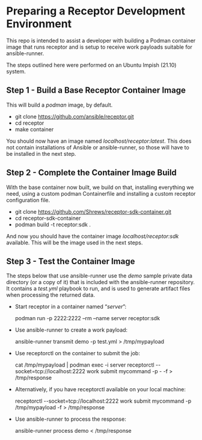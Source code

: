 Preparing a Receptor Development Environment
============================================

This repo is intended to assist a developer with building a Podman container
image that runs receptor and is setup to receive work payloads suitable for
ansible-runner.

The steps outlined here were performed on an Ubuntu Impish (21.10) system.

Step 1 - Build a Base Receptor Container Image
----------------------------------------------

This will build a _podman_ image, by default.

* git clone https://github.com/ansible/receptor.git
* cd receptor
* make container

You should now have an image named _localhost/receptor:latest_. This does not
contain installations of Ansible or ansible-runner, so those will have to be
installed in the next step.

Step 2 - Complete the Container Image Build
-------------------------------------------

With the base container now built, we build on that, installing everything we
need, using a custom podman Containerfile and installing a custom receptor
configuration file.

* git clone https://github.com/Shrews/receptor-sdk-container.git
* cd receptor-sdk-container
* podman build -t receptor:sdk .

And now you should have the container image _localhost/receptor:sdk_ available.
This will be the image used in the next steps.

Step 3 - Test the Container Image
---------------------------------

The steps below that use ansible-runner use the _demo_ sample private data
directory (or a copy of it) that is included with the ansible-runner repository.
It contains a _test.yml_ playbook to run, and is used to generate artifact files
when processing the returned data.

* Start receptor in a container named “_server_”:

  podman run -p 2222:2222 –rm –name server receptor:sdk

* Use ansible-runner to create a work payload:

  ansible-runner transmit demo -p test.yml > /tmp/mypayload

* Use receptorctl on the container to submit the job:

  cat /tmp/mypayload | podman exec -i server receptorctl --socket=tcp://localhost:2222 work submit mycommand -p - -f > /tmp/response

* Alternatively, if you have receptorctl available on your local machine:

  receptorctl --socket=tcp://localhost:2222 work submit mycommand -p /tmp/mypayload -f > /tmp/response

* Use ansible-runner to process the response:

  ansible-runner process demo < /tmp/response
